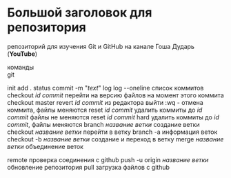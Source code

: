 # Большой заголовок для репозитория
репозиторий для изучения Git и GitHub на канале Гоша Дударь (**YouTube**)

команды <br>
git 

init
add .
status
commit -m "*text*"
log
log --oneline               список коммитов
checkout *id commit*        перейти на версию файлов на момент этого коммита
checkout master
revert *id commit*              из редактора выйти :wq  - отмена коммита, файлы меняются
reset *id commit*               удалить коммиты до *id commit* файлы не меняются
reset *id commit* hard          удалить коммиты до *id commit*, файлы меняются
branch *название ветки*         создание ветки
checkout *название ветки*       перейти в ветку
branch -a                       информация веток
checkout -b *название ветки*    создание и переход в ветку
merge *название ветки*          объединение веток

remote                          проверка соединения с github
push -u origin *название ветки* обновление репозитория 
pull                            загрузка файлов с github

